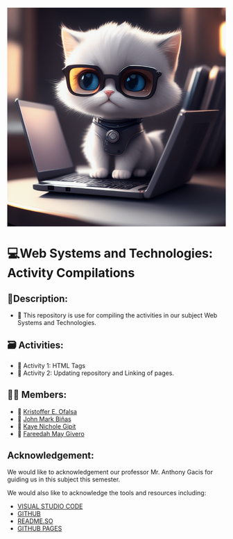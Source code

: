 <p align="center">

![CodingCat](./assets/img/readmePic.jpeg)

</p>

# 💻Web Systems and Technologies: Activity Compilations

## 🧾Description:
* 🔔 This repository is use for compiling the activities in our subject Web Systems and Technologies.

## 🗃 Activities:
* 📍 Activity 1: HTML Tags
* 📍 Activity 2: Updating repository and Linking of pages.

## 👨‍💻 Members:
* 👦 [Kristoffer E. Ofalsa](https://www.facebook.com/profile.php?id=61550776802489)
* 👦 [John Mark Biñas](https://www.facebook.com/profile.php?id=100012409356995)
* 👧 [Kaye Nichole Gipit](https://www.facebook.com/kayenchl)
* 👧 [Fareedah May Givero](https://www.facebook.com/fareedahmay.givero)

## Acknowledgement:
We would like to acknowledgement our professor Mr. Anthony Gacis for guiding us in this subject this semester.

We would also like to acknowledge the tools and resources including:
* [VISUAL STUDIO CODE](https://code.visualstudio.com/)
* [GITHUB](https://github.com/)
* [README.SO](https://readme.so/)
* [GITHUB PAGES](https://pages.github.com/)


